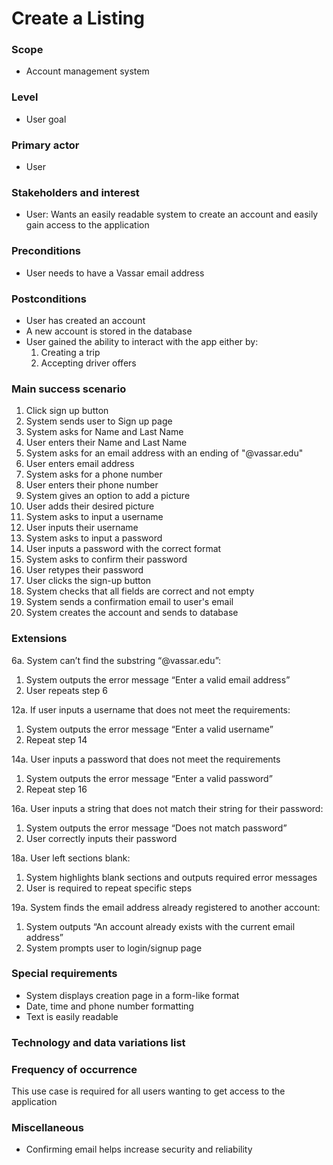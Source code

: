 # Create a Listing

### Scope
* Account management system

### Level
* User goal

### Primary actor
* User

### Stakeholders and interest
* User: Wants an easily readable system to create an account and easily gain access to the application

### Preconditions
* User needs to have a Vassar email address

### Postconditions
* User has created an account
* A new account is stored in the database
* User gained the ability to interact with the app either by:
  1. Creating a trip 
  2. Accepting driver offers

### Main success scenario
1. Click sign up button
2. System sends user to Sign up page
3. System asks for Name and Last Name
4. User enters their Name and Last Name
5. System asks for an email address with an ending of "@vassar.edu"
6. User enters email address
7. System asks for a phone number
8. User enters their phone number
9. System gives an option to add a picture
10. User adds their desired picture
11. System asks to input a username
12. User inputs their username
13. System asks to input a password
14. User inputs a password with the correct format
15. System asks to confirm their password
16. User retypes their password
17. User clicks the sign-up button
18. System checks that all fields are correct and not empty
19. System sends a confirmation email to user's email
20. System creates the account and sends to database

### Extensions
6a. System can’t find the substring “@vassar.edu”:
1. System outputs the error message “Enter a valid email address” 
2. User repeats step 6

12a. If user inputs a username that does not meet the requirements:
1. System outputs the error message “Enter a valid username” 
2. Repeat step 14

14a. User inputs a password that does not meet the requirements
1. System outputs the error message “Enter a valid password” 
2. Repeat step 16

16a. User inputs a string that does not match their string for their password:
1. System outputs the error message “Does not match password” 
2. User correctly inputs their password

18a. User left sections blank:
1. System highlights blank sections and outputs required error messages 
2. User is required to repeat specific steps

19a. System finds the email address already registered to another account:
1. System outputs “An account already exists with the current email address” 
2. System prompts user to login/signup page

### Special requirements
* System displays creation page in a form-like format
* Date, time and phone number formatting
* Text is easily readable

### Technology and data variations list

### Frequency of occurrence
This use case is required for all users wanting to get access to the application

### Miscellaneous
* Confirming email helps increase security and reliability
